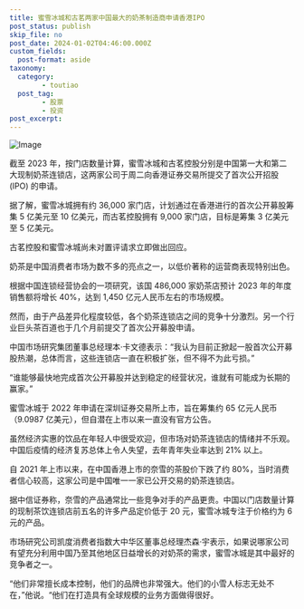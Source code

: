 ```yaml
---
title: 蜜雪冰城和古茗两家中国最大的奶茶制造商申请香港IPO
post_status: publish
skip_file: no
post_date: 2024-01-02T04:46:00.000Z
custom_fields: 
  post-format: aside
taxonomy:
  category:
        - toutiao
  post_tag:
        - 股票
        - 投资
post_excerpt: 
---
```

![Image](https://images.unsplash.com/photo-1558857563-b371033873b8?ixlib=rb-4.0.3&q=85&fm=jpg&crop=entropy&cs=srgb)

截至 2023 年，按门店数量计算，蜜雪冰城和古茗控股分别是中国第一大和第二大现制奶茶连锁店，这两家公司于周二向香港证券交易所提交了首次公开招股 (IPO) 的申请。

据了解，蜜雪冰城拥有约 36,000 家门店，计划通过在香港进行的首次公开募股筹集 5 亿美元至 10 亿美元，而古茗控股拥有 9,000 家门店，目标是筹集 3 亿美元至 5 亿美元。

古茗控股和蜜雪冰城尚未对置评请求立即做出回应。

奶茶是中国消费者市场为数不多的亮点之一，以低价著称的运营商表现特别出色。

根据中国连锁经营协会的一项研究，该国 486,000 家奶茶店预计 2023 年的年度销售额将增长 40%，达到 1,450 亿元人民币左右的市场规模。

然而，由于产品差异化程度较低，各个奶茶连锁店之间的竞争十分激烈。另一个行业巨头茶百道也于几个月前提交了首次公开募股申请。

中国市场研究集团董事总经理本·卡文德表示：“我认为目前正掀起一股首次公开募股热潮，总体而言，这些连锁店一直在积极扩张，但不得不为此亏损。”

“谁能够最快地完成首次公开募股并达到稳定的经营状况，谁就有可能成为长期的赢家。”

蜜雪冰城于 2022 年申请在深圳证券交易所上市，旨在筹集约 65 亿元人民币（9.0987 亿美元），但自潜在上市以来一直没有官方公告。

虽然经济实惠的饮品在年轻人中很受欢迎，但市场对奶茶连锁店的情绪并不乐观。中国后疫情的经济复苏总体上令人失望，去年青年失业率达到 21% 以上。

自 2021 年上市以来，在中国香港上市的奈雪的茶股价下跌了约 80%，当时消费者信心较高，这家公司是中国唯一一家已公开交易的奶茶连锁店。

据中信证券称，奈雪的产品通常比一些竞争对手的产品更贵。中国以门店数量计算的现制茶饮连锁店前五名的许多产品定价低于 20 元，蜜雪冰城专注于价格约为 6 元的产品。

市场研究公司凯度消费者指数大中华区董事总经理杰森·宇表示，如果说哪家公司有望充分利用中国乃至其他地区日益增长的对奶茶的需求，蜜雪冰城是其中最好的竞争者之一。

“他们非常擅长成本控制，他们的品牌也非常强大。他们的小雪人标志无处不在，”他说。“他们在打造具有全球规模的业务方面做得很好。